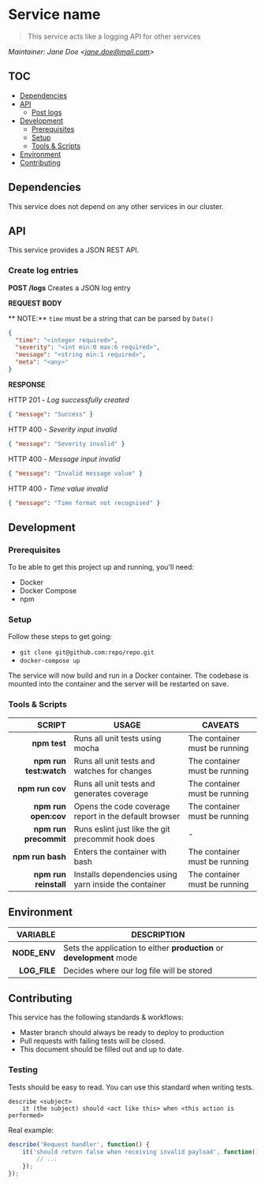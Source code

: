 # Service name
> This service acts like a logging API for other services

*Maintainer: Jane Doe &lt;jane.doe@mail.com&gt;*

## TOC
<!-- TOC depthFrom:2 depthTo:6 withLinks:1 updateOnSave:1 orderedList:0 -->

- [Dependencies](#dependencies)
- [API](#api)
	- [Post logs](#post-logs)
- [Development](#development)
	- [Prerequisites](#prerequisites)
	- [Setup](#setup)
	- [Tools & Scripts](#tools-scripts)
- [Environment](#environment)
- [Contributing](#contributing)

<!-- /TOC -->

## Dependencies
This service does not depend on any other services in our cluster.

## API
This service provides a JSON REST API.

### Create log entries
**POST /logs**
Creates a JSON log entry

**REQUEST BODY**

** NOTE:** `time` must be a string that can be parsed by `Date()`
```json
{
  "time": "<integer required>",
  "severity": "<int min:0 max:6 required>",
  "message": "<string min:1 required>",
  "meta": "<any>"
}
```

**RESPONSE**

HTTP 201 - *Log successfully created*
```json
{ "message": "Success" }
```

HTTP 400 - *Severity input invalid*
```json
{ "message": "Severity invalid" }
```

HTTP 400 - *Message input invalid*
```json
{ "message": "Invalid message value" }
```

HTTP 400 - *Time value invalid*
```json
{ "message": "Time format not recognised" }
```

## Development
### Prerequisites
To be able to get this project up and running, you'll need:
* Docker
* Docker Compose
* npm

### Setup
Follow these steps to get going:
* `git clone git@github.com:repo/repo.git`
* `docker-compose up`

The service will now build and run in a Docker container. The codebase is
mounted into the container and the server will be restarted on save.

### Tools & Scripts

| **SCRIPT**            | **USAGE**                                           | **CAVEATS**
|----------------------:|-----------------------------------------------------|-------------
|**npm test**           |Runs all unit tests using mocha                      |The container must be running
|**npm run test:watch** |Runs all unit tests and watches for changes          |The container must be running
|**npm run cov**        |Runs all unit tests and generates coverage           |The container must be running
|**npm run open:cov**   |Opens the code coverage report in the default browser|The container must be running
|**npm run precommit**  |Runs eslint just like the git precommit hook does    |-
|**npm run bash**       |Enters the container with bash                       |The container must be running
|**npm run reinstall**  |Installs dependencies using yarn inside the container|The container must be running
## Environment

| **VARIABLE** | **DESCRIPTION**                                                      |
|-------------:|----------------------------------------------------------------------|
|**NODE_ENV**  |Sets the application to either **production** or **development** mode |
|**LOG_FILE**  |Decides where our log file will be stored                             |

## Contributing
This service has the following standards & workflows:
* Master branch should always be ready to deploy to production
* Pull requests with failing tests will be closed.
* This document should be filled out and up to date.

### Testing
Tests should be easy to read. You can use this standard when writing tests.

```
describe <subject>
	it (the subject) should <act like this> when <this action is performed>
```

Real example:

```js
describe('Request handler', function() {
	it('should return false when receiving invalid payload', function() {
		// ...
	});
});
```
